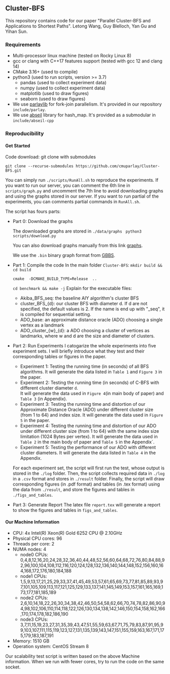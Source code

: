 ## Cluster-BFS
This repository contains code for our paper "Parallel Cluster-BFS and Applications to Shortest Paths". Letong Wang, Guy Blelloch, Yan Gu and Yihan Sun.

### Requirements

- Multi-processor linux machine (tested on Rocky Linux 8)
- gcc or clang with C++17 features support (tested with gcc 12 and clang 14)
- CMake 3.16+ (used to compile)
- python3 (used to run scripts, version >= 3.7)
  - pandas (used to collect experiment data)
  - numpy (used to collect experiment data)
  - matplotlib (used to draw figures)
  - seaborn (used to draw figures) 
- We use <a href="https://github.com/cmuparlay/parlaylib">parlaylib</a> for fork-join parallelism. It's provided in our repository `include/parlay`.
- We use <a href="https://github.com/abseil/abseil-cpp.git">abseil</a> library for hash_map.  It's provided as a submodular in  `include/abseil-cpp`


### Reproducibility

#### Get Started
Code download: git clone with submodules

```
git clone --recurse-submodules https://github.com/cmuparlay/Cluster-BFS.git
```

You can simply run `./scripts/RunAll.sh` to reproduce the experiments. If you want to run our server, you can comment the 6th line in `scripts/graph.py` and uncomment the 7th line to avoid downloading graphs and using the graphs stored in our server. If you want to run partial of the experiments, you can comments partial commands in `RunAll.sh`.

The script has fours parts:
  - Part 0: Download the graphs

    The downloaded graphs are stored in  `./data/graphs`
    ``` python3 scripts/download.py```

    You can also download graphs manually from this link [graphs](https://pasgal-bs.cs.ucr.edu/bin/).

    We use the `.bin` binary graph format from [GBBS](https://github.com/ParAlg/gbbs).

  - Part 1: Compile the code
    In the main folder `Cluster-BFS`:
    ```mkdir build && cd build```

    ```cmake  -DCMAKE_BUILD_TYPE=Release  ..```

    ```cd benchmark && make -j```
      Explain for the executable files:
      - Akiba_BFS_seq: the baseline AIY algorithm's cluster BFS
      - cluster_BFS_{d}: our cluster BFS with diameter d. If d are not specified, the default values is 2. If the name is end up with "_seq", it is compiled for sequential setting. 
      - ADO_base: an approximate distance oracle (ADO) choosing a single vertex as a landmark
      - ADO_cluster_{w}_{d}: a ADO choosing a cluster of vertices as landmarks, where w and d are the size and diameter of clusters.
  - Part 2: Run Experiments
    I catogarize the whole experiments into five experiment sets. I will briefly introduce what they test and their corresponding tables or figures in the paper.
    - Experiment 1: 
      Testing the running time (in seconds) of all BFS algorithms. It will generate the data listed in `Table 1` and `Figure 3` in the paper.
    - Experiment 2: 
      Testing the running time (in seconds) of C-BFS with different cluster diameter `d`.  
      It will generate the data used in `Figure 4`(in main body of paper) and `Table 3` (in Appendix). 
    - Experiment 3:
      Testing the running time and distortion of our Approximate Distance Oracle (ADO) under different cluster size (from 1 to 64) and index size. It will generate the data used in `Figure 5` in the paper.
    - Experiment 4: 
      Testing the running time and distortion of our ADO under different cluster size (from 1 to 64) with the same index size limitation (1024 Bytes per vertex). It will generate the data used in `Table 2` in the main body of paper and `Table 5` in the Appendix`.
    - Experiment 5: 
      Testing the performance of our ADO with different cluster diameters. It will generate the data listed in `Table 4` in the Appendix.
    
    For each experiment set, the script will first run the test, whose output is stored in the `./log` folder. Then, the script collects required data in `./log` in a `.csv` format and stores in `./result` folder. Finally, the script will draw corresponding figures (in .pdf format) and tables (in .tex format) using the data from `./result`, and store the figures and tables in `./figs_and_tables`. 

  - Part 3: Generate Report
    The latex file `report.tex` will generate a report to show the figures and tables in `figs_and_tables`.

#### Our Machine Information
- CPU: 4x Intel(R) Xeon(R) Gold 6252 CPU @ 2.10GHz
- Physical CPU cores: 96
- Threads per core: 2
- NUMA nodes: 4
  - node0 CPUs: 0,4,8,12,16,20,24,28,32,36,40,44,48,52,56,60,64,68,72,76,80,84,88,92,96,100,104,108,112,116,120,124,128,132,136,140,144,148,152,156,160,164,168,172,176,180,184,188
  - node1 CPUs: 1,5,9,13,17,21,25,29,33,37,41,45,49,53,57,61,65,69,73,77,81,85,89,93,97,101,105,109,113,117,121,125,129,133,137,141,145,149,153,157,161,165,169,173,177,181,185,189
  - node2 CPUs: 2,6,10,14,18,22,26,30,34,38,42,46,50,54,58,62,66,70,74,78,82,86,90,94,98,102,106,110,114,118,122,126,130,134,138,142,146,150,154,158,162,166,170,174,178,182,186,190
  - node3 CPUs: 3,7,11,15,19,23,27,31,35,39,43,47,51,55,59,63,67,71,75,79,83,87,91,95,99,103,107,111,115,119,123,127,131,135,139,143,147,151,155,159,163,167,171,175,179,183,187,191
- Memory: 1510 GB
- Operation system: CentOS Stream 8

Our scalability test script is written based on the above Machine information. When we run with fewer cores, try to run the code on the same socket.
